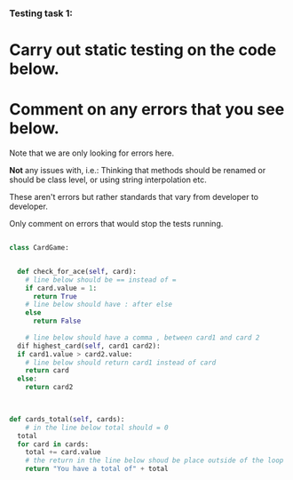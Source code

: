 ### Testing task 1:

# Carry out static testing on the code below.
# Comment on any errors that you see below.

Note that we are only looking for errors here.

**Not** any issues with, i.e.: 
Thinking that methods should be renamed or should be class level, or using string interpolation etc. 

These aren't errors but rather standards that vary from developer to developer. 

Only comment on errors that would stop the tests running.

```python

class CardGame:


  def check_for_ace(self, card):
	# line below should be == instead of =
    if card.value = 1:
      return True
	# line below should have : after else
    else
      return False
   
	# line below should have a comma , between card1 and card 2	
  dif highest_card(self, card1 card2):
  if card1.value > card2.value:
	# line below should return card1 instead of card 
    return card
  else:
    return card2
  


def cards_total(self, cards):
	# in the line below total should = 0
  total
  for card in cards:
    total += card.value
	# the return in the line below shoud be place outside of the loop
    return "You have a total of" + total
  
```
